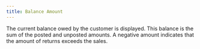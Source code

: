 ```yaml
---
title: Balance Amount
---
```



The current balance owed by the customer is displayed. This balance  is the sum of the posted and unposted  amounts. A negative amount indicates that the amount of returns exceeds  the sales.
